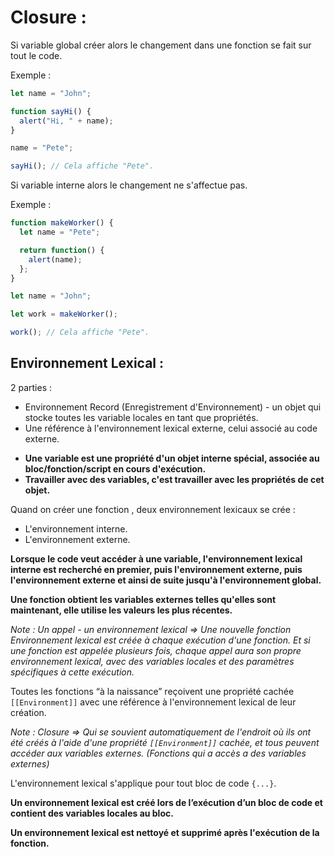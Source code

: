 # Closure :

Si variable global créer alors le changement dans une fonction se fait sur tout le code.

Exemple :

```javascript
let name = "John";

function sayHi() {
  alert("Hi, " + name);
}

name = "Pete";

sayHi(); // Cela affiche "Pete".
```

Si variable interne alors le changement ne s'affectue pas.

Exemple :

```javascript
function makeWorker() {
  let name = "Pete";

  return function() {
    alert(name);
  };
}

let name = "John";

let work = makeWorker();

work(); // Cela affiche "Pete".
```

## Environnement Lexical :

2 parties :

- Environnement Record (Enregistrement d'Environnement) - un objet qui stocke toutes les variable locales en tant que propriétés.
- Une référence à l'environnement lexical externe, celui associé au code externe.

* **Une variable est une propriété d'un objet interne spécial, associée au bloc/fonction/script en cours d'exécution.**
* **Travailler avec des variables, c'est travailler avec les propriétés de cet objet.**

Quand on créer une fonction , deux environnement lexicaux se crée :

- L'environnement interne.
- L'environnement externe.

**Lorsque le code veut accéder à une variable, l'environnement lexical interne est recherché en premier, puis l'environnement externe, puis l'environnement externe et ainsi de suite jusqu'à l'environnement global.**

**Une fonction obtient les variables externes telles qu'elles sont maintenant, elle utilise les valeurs les plus récentes.**

_Note : Un appel - un environnement lexical => Une nouvelle fonction Environnement lexical est créée à chaque exécution d'une fonction. Et si une fonction est appelée plusieurs fois, chaque appel aura son propre environnement lexical, avec des variables locales et des paramètres spécifiques à cette exécution._

Toutes les fonctions “à la naissance” reçoivent une propriété cachée `[[Environment]]` avec une référence à l'environnement lexical de leur création.

_Note : Closure => Qui se souvient automatiquement de l'endroit où ils ont été créés à l'aide d'une propriété `[[Environment]]` cachée, et tous peuvent accéder aux variables externes. (Fonctions qui a accès a des variables externes)_

L'environnement lexical s'applique pour tout bloc de code `{...}`.

**Un environnement lexical est créé lors de l’exécution d’un bloc de code et contient des variables locales au bloc.**

**Un environnement lexical est nettoyé et supprimé après l'exécution de la fonction.**
